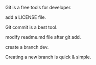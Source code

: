 Git is a free tools for developer.

add a LICENSE file.

Git commit is a best tool.

modify readme.md file after git add.

create a branch dev.

Creating a new branch is quick & simple.